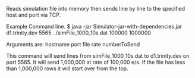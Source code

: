 Reads simulation file into memory then sends line by line to the specified host and port via TCP.

Example Command line.
$ java -jar Simulator-jar-with-dependencies.jar d1.trinity.dev 5565 ../simFile_1000_10s.dat 100000 1000000

Arguments are:  hostname port file rate numberToSend

This command will send lines from simFile_1000_10s.dat to d1.trinity.dev on port 5565.  It will send 1,000,000 at rate of 100,000 e/s.  If the file has less than 1,000,000 rows it will start over from the top.



